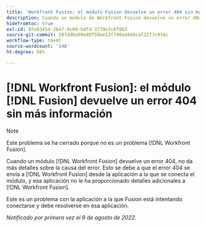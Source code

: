 ```yaml
---
title: 'Workfront Fusion: el módulo Fusion devuelve un error 404 sin más información'
description: Cuando un módulo de Workfront Fusion devuelve un error 404, no da más detalles sobre la causa del error. Esto se debe a que el error 404 se envía a Workfront Fusion desde la aplicación a la que se conecta el módulo, y esa aplicación no ha proporcionado detalles adicionales a Workfront Fusion.
hidefromtoc: true
exl-id: 07a93454-2647-4c60-bdfd-3779e3c6f9b3
source-git-commit: 207dd6e09e40f58ee13f790aa9ddcaf2277c93dc
workflow-type: tm+mt
source-wordcount: '148'
ht-degree: 66%

---
```


# [!DNL Workfront Fusion]: el módulo [!DNL Fusion] devuelve un error 404 sin más información

>[!NOTE]
>
>Este problema se ha cerrado porque no es un problema [!DNL Workfront Fusion].

Cuando un módulo [!DNL Workfront Fusion] devuelve un error 404, no da más detalles sobre la causa del error. Esto se debe a que el error 404 se envía a [!DNL Workfront Fusion] desde la aplicación a la que se conecta el módulo, y esa aplicación no le ha proporcionado detalles adicionales a [!DNL Workfront Fusion].

Este es un problema con la aplicación a la que Fusion está intentando conectarse y debe resolverse en esa aplicación.

_Notificado por primera vez el 9 de agosto de 2022._
